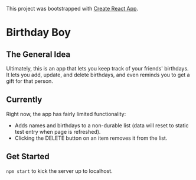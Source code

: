 This project was bootstrapped with [Create React App](https://github.com/facebookincubator/create-react-app).

# Birthday Boy

## The General Idea
Ultimately, this is an app that lets you keep track of your friends' birthdays. It lets you add, update, and delete birthdays, and even reminds you to get a gift for that person.

## Currently
Right now, the app has fairly limited functionality:
- Adds names and birthdays to a non-durable list (data will reset to static test entry when page is refreshed).
- Clicking the DELETE button on an item removes it from the list.

## Get Started
`npm start` to kick the server up to localhost. 